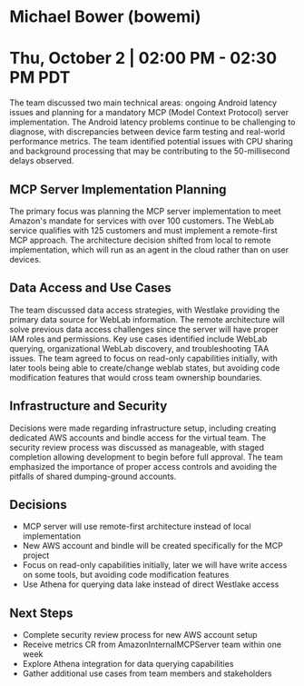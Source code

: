 # Michael Bower (bowemi)
# Thu, October 2 | 02:00 PM - 02:30 PM PDT
The team discussed two main technical areas: ongoing Android latency issues and planning for a mandatory MCP (Model Context Protocol) server implementation. The Android latency problems continue to be challenging to diagnose, with discrepancies between device farm testing and real-world performance metrics. The team identified potential issues with CPU sharing and background processing that may be contributing to the 50-millisecond delays observed. 

## MCP Server Implementation Planning 
The primary focus was planning the MCP server implementation to meet Amazon's mandate for services with over 100 customers. The WebLab service qualifies with 125 customers and must implement a remote-first MCP approach. The architecture decision shifted from local to remote implementation, which will run as an agent in the cloud rather than on user devices. 

## Data Access and Use Cases 
The team discussed data access strategies, with Westlake providing the primary data source for WebLab information. The remote architecture will solve previous data access challenges since the server will have proper IAM roles and permissions. Key use cases identified include WebLab querying, organizational WebLab discovery, and troubleshooting TAA issues. The team agreed to focus on read-only capabilities initially, with later tools being able to create/change weblab states, but avoiding code modification features that would cross team ownership boundaries. 

## Infrastructure and Security 
Decisions were made regarding infrastructure setup, including creating dedicated AWS accounts and bindle access for the virtual team. The security review process was discussed as manageable, with staged completion allowing development to begin before full approval. The team emphasized the importance of proper access controls and avoiding the pitfalls of shared dumping-ground accounts.

## Decisions
-   MCP server will use remote-first architecture instead of local implementation
-   New AWS account and bindle will be created specifically for the MCP project
-   Focus on read-only capabilities initially, later we will have write access on some tools, but avoiding code modification features
-   Use Athena for querying data lake instead of direct Westlake access

## Next Steps
-   Complete security review process for new AWS account setup
-   Receive metrics CR from AmazonInternalMCPServer team within one week
-   Explore Athena integration for data querying capabilities
-   Gather additional use cases from team members and stakeholders